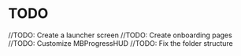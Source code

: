 #  TODO

//TODO: Create a launcher screen
//TODO: Create onboarding pages
//TODO: Customize MBProgressHUD
//TODO: Fix the folder structure
